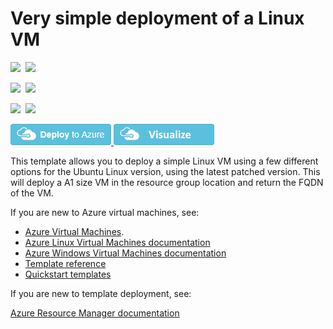 # Very simple deployment of a Linux VM

<IMG SRC="https://azurequickstartsservice.blob.core.windows.net/badges/101-vm-simple-linux/PublicLastTestDate.svg" />&nbsp;
<IMG SRC="https://azurequickstartsservice.blob.core.windows.net/badges/101-vm-simple-linux/PublicDeployment.svg" />&nbsp;

<IMG SRC="https://azurequickstartsservice.blob.core.windows.net/badges/101-vm-simple-linux/FairfaxLastTestDate.svg" />&nbsp;
<IMG SRC="https://azurequickstartsservice.blob.core.windows.net/badges/101-vm-simple-linux/FairfaxDeployment.svg" />&nbsp;

<IMG SRC="https://azurequickstartsservice.blob.core.windows.net/badges/101-vm-simple-linux/BestPracticeResult.svg" />&nbsp;
<IMG SRC="https://azurequickstartsservice.blob.core.windows.net/badges/101-vm-simple-linux/CredScanResult.svg" />&nbsp;

<a href="https://portal.azure.com/#create/Microsoft.Template/uri/https%3A%2F%2Fraw.githubusercontent.com%2FAzure%2Fazure-quickstart-templates%2Fmaster%2F101-vm-simple-linux%2Fazuredeploy.json" target="_blank">
    <img src="https://raw.githubusercontent.com/Azure/azure-quickstart-templates/master/1-CONTRIBUTION-GUIDE/images/deploytoazure.png"/>
</a>
<a href="http://armviz.io/#/?load=https%3A%2F%2Fraw.githubusercontent.com%2FAzure%2Fazure-quickstart-templates%2Fmaster%2F101-vm-simple-linux%2Fazuredeploy.json" target="_blank">
    <img src="https://raw.githubusercontent.com/Azure/azure-quickstart-templates/master/1-CONTRIBUTION-GUIDE/images/visualizebutton.png"/>
</a>

This template allows you to deploy a simple Linux VM using a few different options for the Ubuntu Linux version, using the latest patched version. This will deploy a A1 size VM in the resource group location and return the FQDN of the VM.

If you are new to Azure virtual machines, see:

- [Azure Virtual Machines](https://azure.microsoft.com/services/virtual-machines/).
- [Azure Linux Virtual Machines documentation](https://docs.microsoft.com/azure/virtual-machines/linux/)
- [Azure Windows Virtual Machines documentation](https://docs.microsoft.com/azure/virtual-machines/windows/)
- [Template reference](https://docs.microsoft.com/azure/templates/microsoft.compute/allversions)
- [Quickstart templates](https://azure.microsoft.com/resources/templates/?resourceType=Microsoft.Compute&pageNumber=1&sort=Popular)

If you are new to template deployment, see:

[Azure Resource Manager documentation](https://docs.microsoft.com/azure/azure-resource-manager/)


